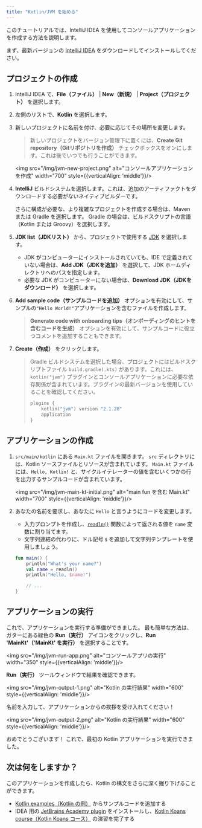 ```yaml
---
title: "Kotlin/JVM を始める"
---
```

このチュートリアルでは、IntelliJ IDEA を使用してコンソールアプリケーションを作成する方法を説明します。

まず、最新バージョンの [IntelliJ IDEA](https://www.jetbrains.com/idea/download/index.html) をダウンロードしてインストールしてください。

## プロジェクトの作成

1. IntelliJ IDEA で、**File（ファイル）** | **New（新規）** | **Project（プロジェクト）** を選択します。
2. 左側のリストで、**Kotlin** を選択します。
3. 新しいプロジェクトに名前を付け、必要に応じてその場所を変更します。

   > 新しいプロジェクトをバージョン管理下に置くには、**Create Git repository（Gitリポジトリを作成）** チェックボックスをオンにします。これは後でいつでも行うことができます。
   >
   
   
   <img src="/img/jvm-new-project.png" alt="コンソールアプリケーションを作成" width="700" style={{verticalAlign: 'middle'}}/>

4. **IntelliJ** ビルドシステムを選択します。これは、追加のアーティファクトをダウンロードする必要がないネイティブビルダーです。

   さらに構成が必要な、より複雑なプロジェクトを作成する場合は、Maven または Gradle を選択します。 Gradle の場合は、ビルドスクリプトの言語（Kotlin または Groovy）を選択します。
5. **JDK list（JDKリスト）** から、プロジェクトで使用する [JDK](https://www.oracle.com/java/technologies/downloads/) を選択します。
   * JDK がコンピューターにインストールされていても、IDE で定義されていない場合は、**Add JDK（JDKを追加）** を選択して、JDK ホームディレクトリへのパスを指定します。
   * 必要な JDK がコンピューターにない場合は、**Download JDK（JDKをダウンロード）** を選択します。

6. **Add sample code（サンプルコードを追加）** オプションを有効にして、サンプルの`"Hello World!"`アプリケーションを含むファイルを作成します。

    > **Generate code with onboarding tips（オンボーディングのヒントを含むコードを生成）** オプションを有効にして、サンプルコードに役立つコメントを追加することもできます。
    >
    

7. **Create（作成）** をクリックします。

    > Gradle ビルドシステムを選択した場合、プロジェクトにはビルドスクリプトファイル `build.gradle(.kts)` があります。これには、`kotlin("jvm")` プラグインとコンソールアプリケーションに必要な依存関係が含まれています。プラグインの最新バージョンを使用していることを確認してください。
    > 
    > ```kotlin
    > plugins {
    >     kotlin("jvm") version "2.1.20"
    >     application
    > }
    > ```
    > 
    

## アプリケーションの作成

1. `src/main/kotlin` にある `Main.kt` ファイルを開きます。
   `src` ディレクトリには、Kotlin ソースファイルとリソースが含まれています。 `Main.kt` ファイルには、`Hello, Kotlin!` と、サイクルイテレーターの値を含むいくつかの行を出力するサンプルコードが含まれています。

   <img src="/img/jvm-main-kt-initial.png" alt="main fun を含む Main.kt" width="700" style={{verticalAlign: 'middle'}}/>

2. あなたの名前を要求し、あなたに `Hello` と言うようにコードを変更します。

   * 入力プロンプトを作成し、[`readln()`](https://kotlinlang.org/api/latest/jvm/stdlib/kotlin.io/readln.html) 関数によって返される値を `name` 変数に割り当てます。
   * 文字列連結の代わりに、ドル記号 `$` を追加して文字列テンプレートを使用しましょう。
   
   ```kotlin
   fun main() {
       println("What's your name?")
       val name = readln()
       println("Hello, $name!")
   
       // ...
   }
   ```

## アプリケーションの実行

これで、アプリケーションを実行する準備ができました。 最も簡単な方法は、ガターにある緑色の **Run（実行）** アイコンをクリックし、**Run 'MainKt'（'MainKt' を実行）** を選択することです。

<img src="/img/jvm-run-app.png" alt="コンソールアプリの実行" width="350" style={{verticalAlign: 'middle'}}/>

**Run（実行）** ツールウィンドウで結果を確認できます。

<img src="/img/jvm-output-1.png" alt="Kotlin の実行結果" width="600" style={{verticalAlign: 'middle'}}/>
   
名前を入力して、アプリケーションからの挨拶を受け入れてください！

<img src="/img/jvm-output-2.png" alt="Kotlin の実行結果" width="600" style={{verticalAlign: 'middle'}}/>

おめでとうございます！ これで、最初の Kotlin アプリケーションを実行できました。

## 次は何をしますか？

このアプリケーションを作成したら、Kotlin の構文をさらに深く掘り下げることができます。

* [Kotlin examples（Kotlin の例）](https://play.kotlinlang.org/byExample/overview) からサンプルコードを追加する
* IDEA 用の [JetBrains Academy plugin](https://plugins.jetbrains.com/plugin/10081-jetbrains-academy) をインストールし、[Kotlin Koans course（Kotlin Koans コース）](https://plugins.jetbrains.com/plugin/10081-jetbrains-academy/docs/learner-start-guide.html?section=Kotlin%20Koans) の演習を完了する